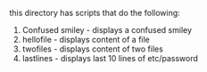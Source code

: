 this directory has scripts that do the following:
1. Confused smiley - displays a confused smiley
2. hellofile - displays content of a file
3. twofiles - displays content of two files
4. lastlines - displays last 10 lines of etc/password
